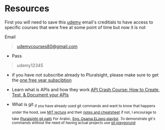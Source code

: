 # Resources
First you will need to save this [udemy](udemy.com) email's creditials to have access to specific courses that were free at some point of time but now it is not

Email
> udemycourses80@gmail.com
- Pass 
> udemy12345

- if you have not subscribe already to Pluralsight, please make sure to get the [one free year subscibtion](https://www.pluralsightone.org/product/education/code-org-redemption-3m?fbclid=IwAR1oskG-AHFWQZI2Q_5CVywK6WCSNsWEbcRZ43na9nQZszDj7X1GNFigbTI)

- Learn what is APIs and how they work [API Crash Course: How to Create, Test, & Document your APIs
](https://www.udemy.com/course/api-course/learn/lecture/26889642#overview)

- What is git
<sub>if you have already used git commands and want to know that happens under the hood, see [MIT lecture](https://www.youtube.com/watch?v=2sjqTHE0zok) and their [notes and cheatsheet](https://missing.csail.mit.edu/2020/version-control/)</sub>
<sub>if not, I encourage to take [Pluralsight git path](https://app.pluralsight.com/paths/skill/managing-source-code-with-git)</sub>
<sub>For Arabic, [Eng. Osama ELzero playlist](https://www.youtube.com/playlist?list=PLDoPjvoNmBAw4eOj58MZPakHjaO3frVMF)</sub>
<sub>.To demonstrate git's commands without the need of having actual projects use [git playgorund](https://learngitbranching.js.org/)</sub>

